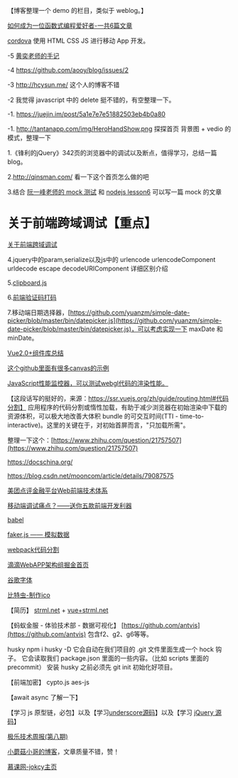 【博客整理一个 demo 的栏目，类似于 weblog。】

[如何成为一位函数式编程爱好者-一共6篇文章](http://www.w3cplus.com/javascript/so-you-want-to-be-a-functional-programmer-part-2.html)

[cordova](http://cordova.axuer.com/#getstarted) 使用 HTML CSS JS 进行移动 App 开发。

-5 [黄奕老师的手记](http://www.imooc.com/t/3017249#Article)

-4 https://github.com/aooy/blog/issues/2

-3 http://hcysun.me/  这个人的博客不错

-2 我觉得 javascript 中的 delete 挺不错的，有空整理一下。

-1. https://juejin.im/post/5a1e7e7e51882503eb4b0a80

-1. http://tantanapp.com/img/HeroHandShow.png   探探首页 背景图 + vedio 的模式，整理一下

1.《锋利的jQuery》342页的浏览器中的调试以及断点，值得学习，总结一篇blog。

2.http://qinsman.com/   看一下这个首页怎么做的吧

3.结合 [阮一峰老师的 mock 测试](http://www.ruanyifeng.com/blog/2015/12/a-mocha-tutorial-of-examples.html) 和 [nodejs lesson6](https://github.com/alsotang/node-lessons/tree/master/lesson6) 可以写一篇 mock 的文章

# 关于前端跨域调试【重点】
[关于前端跨域调试](./note-front-proxy.md)

4.jquery中的param,serialize以及js中的 urlencode urlencodeComponent urldecode escape decodeURIComponent 详细区别介绍

5.[clipboard.js](https://clipboardjs.com/)

6.[前端验证码打码](https://www.vaptcha.com/)

7.移动端日期选择器，[https://github.com/yuanzm/simple-date-picker/blob/master/bin/datepicker.js](https://github.com/yuanzm/simple-date-picker/blob/master/bin/datepicker.js)，可以考虑实现一下 maxDate 和 minDate。


[Vue2.0+组件库总结](https://www.jianshu.com/p/011d308d7dd7)

[这个github里面有很多canvas的示例](https://github.com/whxaxes)

[JavaScript性能监控器，可以测试webgl代码的渲染性能。](https://github.com/mrdoob/stats.js)

【这段话写的挺好的，来源：https://ssr.vuejs.org/zh/guide/routing.html#代码分割】
应用程序的代码分割或惰性加载，有助于减少浏览器在初始渲染中下载的资源体积，可以极大地改善大体积 bundle 的可交互时间(TTI - time-to-interactive)。这里的关键在于，对初始首屏而言，"只加载所需"。


整理一下这个：[https://www.zhihu.com/question/21757507](https://www.zhihu.com/question/21757507)

https://docschina.org/

https://blog.csdn.net/mooncom/article/details/79087575

[美团点评金融平台Web前端技术体系](https://mp.weixin.qq.com/s?__biz=MjM5NjQ5MTI5OA==&mid=2651747704&idx=2&sn=f2c216c1ca8f364827226f8742eb3a57&pass_ticket=5rFUhlfooXqwFZ%2FYP02DxG7peUY6C8ngQg8QAnbjKRyiC3tBraRU%2BRosmBerVAGz)

[移动端调试痛点？——送你五款前端开发利器](https://mp.weixin.qq.com/s?__biz=MzA5NzkwNDk3MQ==&mid=2650587925&idx=1&sn=d52232bcbb37a011635399e4096a136a&pass_ticket=5rFUhlfooXqwFZ%2FYP02DxG7peUY6C8ngQg8QAnbjKRyiC3tBraRU%2BRosmBerVAGz)

[babel](https://zhuanlan.zhihu.com/p/29058936)

[faker.js —— 模拟数据]()

[webpack代码分割](https://webpack.js.org/guides/code-splitting/)

[滴滴WebAPP架构组掘金首页](https://juejin.im/user/59dc483e6fb9a0450e7511b4)

[谷歌字体](http://www.googlefonts.cn/)

[比特虫-制作ico](http://www.bitbug.net/)

【简历】
[strml.net](https://blog.csdn.net/qq_20264891/article/details/79197651)
+
[vue+strml.net](https://github.com/ustbhuangyi/resume)

【蚂蚁金服 - 体验技术部 - 数据可视化】
[https://github.com/antvis](https://github.com/antvis)
包含f2、g2、g6等等。

husky
npm i husky -D
它会自动在我们项目的 .git 文件里面生成一个 hock 钩子。
它会读取我们 package.json 里面的一些内容。（比如 scripts 里面的 precommit）
安装 husky 之前必须先 git init 初始化好项目。

【前端加密】
cypto.js
aes-js

【await async 了解一下】

【学习 js 原型链，必包】以及【学习[underscore源码](https://underscorejs.org/docs/underscore.html)】以及【学习 [jQuery 源码](https://github.com/chokcoco/jQuery-)】

[极乐技术周报(第八期)](https://zhuanlan.zhihu.com/p/26822986)

[小蘑菇小哥的博客](https://github.com/easonyq/easonyq.github.io)，文章质量不错，赞！

[慕课网-jokcy主页](https://www.imooc.com/t/3083408)


